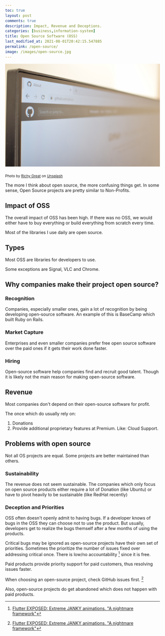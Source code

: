 ```yaml
---
toc: true
layout: post
comments: true
description: Impact, Revenue and Deceptions.
categories: [business,information-system]
title: Open Source Software (OSS)
last_modified_at: 2021-08-01T20:42:15.547885
permalink: /open-source/
image: /images/open-source.jpg
---
```

![](/images/open-source.jpg)

<sub style="user-select: auto;">Photo by <a href="https://unsplash.com/@richygreat?utm_source=unsplash&amp;utm_medium=referral&amp;utm_content=creditCopyText" style="user-select: auto;">Richy Great</a> on <a href="https://unsplash.com/s/photos/github?utm_source=unsplash&amp;utm_medium=referral&amp;utm_content=creditCopyText" style="user-select: auto;">Unsplash</a></sub>

The more I think about open source, the more confusing things get. In some sense, Open Source projects are pretty similar to Non-Profits.

## Impact of OSS

The overall impact of OSS has been high. If there was no OSS, we would either have to buy everything or build everything from scratch every time.

Most of the libraries I use daily are open source.

## Types
Most OSS are libraries for developers to use.

Some exceptions are Signal, VLC and Chrome.

## Why companies make their project open source?

### Recognition
Companies, especially smaller ones, gain a lot of recognition by being developing open-source software. An example of this is BaseCamp which built Ruby on Rails.

### Market Capture

Enterprises and even smaller companies prefer free open source software over the paid ones if it gets their work done faster. 

### Hiring
Open-source software help companies find and recruit good talent. Though it is likely not the main reason for making open-source software.

## Revenue

Most companies don't depend on their open-source software for profit. 

The once which do usually rely on:
1. Donations
2. Provide additional proprietary features at Premium. Like: Cloud Support.

## Problems with open source

Not all OS projects are equal. Some projects are better maintained than others.

### Sustainability

The revenue does not seem sustainable. The companies which only focus on open source products  either require a lot of Donation (like Ubuntu) or have to pivot heavily to be sustainable (like RedHat recently)

### Deception and Priorities

OSS often doesn't openly admit to having bugs. If a developer knows of bugs in the OSS they can choose not to use the product. But usually, developers get to realize the bugs themself after a few months of using the products.

Critical bugs may be ignored as open-source projects have their own set of priorities. Sometimes the prioritize the number of issues fixed over addressing critical once. There is low/no accountability [^1] since it is free.

Paid products provide priority support for paid customers, thus resolving issues faster.

When choosing an open-source project, check GitHub issues first. [^1]

Also, open-source projects do get abandoned which does not happen with paid products.

[^1]: [Flutter EXPOSED: Extreme JANKY animations. "A nightmare framework"](https://www.youtube.com/watch?v=L3iqmyoogfA&list=WL&index=21)

